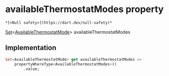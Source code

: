 


# availableThermostatModes property




    *[<Null safety>](https://dart.dev/null-safety)*




[Set](https://api.flutter.dev/flutter/dart-core/Set-class.html)&lt;[AvailableThermostatMode](../../yonomi-sdk/AvailableThermostatMode.md)> availableThermostatModes
  







## Implementation

```dart
Set<AvailableThermostatMode> get availableThermostatModes =>
    propertyWhereType<AvailableThermostatModes>()
        .value;
```









